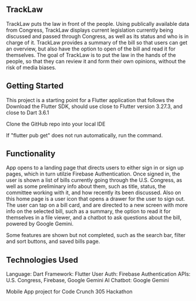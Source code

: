 ##  TrackLaw

TrackLaw puts the law in front of the people. Using publically available data from Congress, TrackLaw displays current legislation currently being discussed and passed through Congress, as well as its status and who is in charge of it. TrackLaw provides a summary of the bill so that users can get an overview, but also have the option to open of the bill and read it for themselves. The goal of TrackLaw is to put the law in the hands of the people, so that they can review it and form their own opinions, without the risk of media biases.

## Getting Started

This project is a starting point for a Flutter application that follows the
Download the Flutter SDK, should use close to Flutter version 3.27.3, and close to Dart 3.6.1

Clone the GitHub repo into your local IDE

If "flutter pub get" does not run automatically, run the command.


## Functionality

App opens to a landing page that directs users to either sign in or sign up pages, which in turn utilzie Firebase Authentication.
Once signed in, the user is shown a list of bills currently going through the U.S. Congress, as well as some preliminary info about them, such as
title, status, the committee working with it, and how recently its been discussed. Also on this home page is a user icon that opens a drawer for the user to sign out.
The user can tap on a bill card, and are directed to a new screen with more info on the selected bill, such as a summary, the option to read it for themselves in a file viewer,
and a chatbot to ask questions about the bill, powered by Google Gemini.

Some features are shown but not completed, such as the search bar, filter and sort buttons, and saved bills page.

## Technologies Used
Language: Dart
Framework: Flutter
User Auth: Firebase Authentication
APIs: U.S. Congress, Firebase, Google Gemini
AI Chatbot: Google Gemini

Mobile App project for Code Crunch 305 Hackathon
